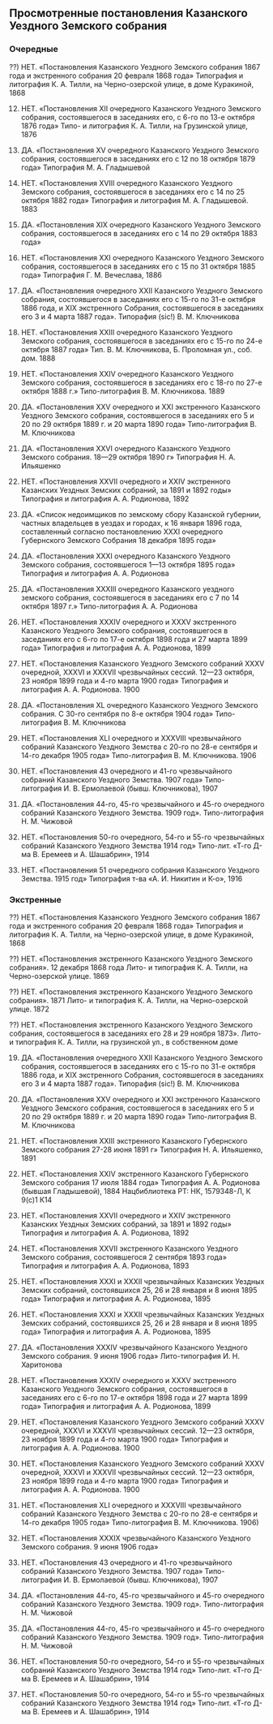 ## Просмотренные постановления Казанского Уездного Земского собрания
### Очередные

??) НЕТ. «Постановления Казанского Уездного Земского собрания 1867 года и экстренного собрания 20 февраля 1868 года»
Типография и литография К. А. Тилли, на Черно-озерской улице, в доме Куракиной, 1868

12) НЕТ. «Постановления XII очередного Казанского Уездного Земского собрания, состоявшегося в заседаниях его, с 6-го по 13-е октября 1876 года»
Типо- и литография К. А. Тилли, на Грузинской улице, 1876

15) ДА. «Постановления XV очередного Казанского Уездного Земского собрания, состоявшегося в заседаниях его с 12 по 18 октября 1879 года»
Типография М. А. Гладышевой

18) НЕТ. «Постановления XVIII очередного Казанского Уездного Земского собрания, состоявшегося в заседаниях его с 14 по 25 октября 1882 года»
Типография и литография М. А. Гладышевой. 1883

19) ДА. «Постановления XIX очередного Казанского Уездного Земского собрания, состоявшегося в заседаниях его с 14 по 29 октября 1883 года»

21) НЕТ. «Постановления XXI очередного Казанского Уездного Земского собрания, состоявшегося в заседаниях его с 15 по 31 октября 1885 года»
Типография Г. М. Вечеслава, 1886

22) ДА. «Постановления очередного XXII Казанского Уездного Земского собрания, состоявшегося в заседаниях его с 15-го по 31-е октября 1886 года, и XIX экстренного Собрания, состоявшегося в заседаниях его 3 и 4 марта 1887 года». Типорафия (sic!) В. М. Ключникова

23) НЕТ. «Постановления XXIII очередного Казанского Уездного Земского собрания, состоявшегося в заседаниях его с 15-го по 24-е октября 1887 года»
Тип. В. М. Ключникова, Б. Проломная ул., соб. дом. 1888

24) НЕТ. «Постановления XXIV очередного Казанского Уездного Земского собрания, состоявшегося в заседаниях его с 18-го по 27-е октября 1888 г.»
Типо-литография В. М. Ключникова. 1889

25) ДА. «Постановления XXV очередного и XXI экстренного Казанского Уездного Земского собрания, состоявшегося в заседаниях его 5 и 20 по 29 октября 1889 г. и 20 марта 1890 года»
Типо-литография В. М. Ключникова

26) ДА. «Постановления XXVI очередного Казанского Уездного Земского собрания. 18—29 октября 1890 г»
Типография Н. А. Ильяшенко

27) НЕТ. «Постановления XXVII очередного и XXIV экстренного Казанских Уездных Земских собраний, за 1891 и 1892 годы»
Типография и литография А. А. Родионова, 1892

31) ДА. «Список недоимщиков по земскому сбору Казанской губернии, частных владельцев в уездах и городах, к 16 января 1896 года, составленный согласно постановлению XXXI очередного Губернского Земского Собрания 18 декабря 1895 года»

31) ДА. «Постановления XXXI очередного Казанского Уездного Земского собрания, состоявшегося 1—13 октября 1895 года»
Типография и литография А. А. Родионова

33) ДА. «Постановления XXXIII очередного Казанского уездного земского собрания, состоявшегося в заседаниях его с 7 по 14 октября 1897 г.»
Типо-литография А. А. Родионова

34) НЕТ. «Постановления XXXIV очередного и XXXV экстренного Казанского Уездного Земского собрания, состоявшегося в заседаниях его с 6-го по 17-е октября 1898 года и 27 марта 1899 года»
Типография и литография А. А. Родионова, 1899

35) НЕТ. «Постановления Казанского Уездного Земского собраний XXXV очередной, XXXVI и XXXVII чрезвычайных сессий. 12—23 октября, 23 ноября 1899 года и 4-го марта 1900 года»
Типография и литография А. А. Родионова. 1900

40) ДА. «Постановления XL очередного Казанского Уездного Земского собрания. С 30-го сентября по 8-е октября 1904 года»
Типо-литография В. М. Ключникова

41) НЕТ. «Постановления XLI очередного и XXXVIII чрезвычайного собраний Казанского Уездного Земства с 20-го по 28-е сентября и 14-го декабря 1905 года»
Типо-литография В. М. Ключникова. 1906

43) НЕТ. «Постановления 43 очередного и 41-го чрезвычайного собраний Казанского Уездного Земства. 1907 года»
Типо-литография И. В. Ермолаевой (бывш. Ключникова), 1907

45) ДА. «Постановления 44-го, 45-го чрезвычайного и 45-го очередного собраний Казанского Уездного Земства. 1909 год».
Типо-литография Н. М. Чижовой

50) НЕТ. «Постановления 50-го очередного, 54-го и 55-го чрезвычайных собраний Казанского Уездного Земства 1914 год»
Типо-лит. «Т-го Д-ма В. Еремеев и А. Шашабрин», 1914

51) НЕТ. «Постановления 51 очередного собрания Казанского Уездного Земства. 1915 год»
Типография т-ва «А. И. Никитин и К-о», 1916

### Экстренные

??) НЕТ. «Постановления Казанского Уездного Земского собрания 1867 года и экстренного собрания 20 февраля 1868 года»
Типография и литография К. А. Тилли, на Черно-озерской улице, в доме Куракиной, 1868

??) НЕТ. «Постановления экстренного Казанского Уездного Земского собрания». 12 декабря 1868 года
Лито- и типография К. А. Тилли, на Черно-озерской улице. 1869

??) НЕТ. «Постановления экстренного Казанского Уездного Земского собрания». 1871
Лито- и типография К. А. Тилли, на Черно-озерской улице. 1872

??) НЕТ. «Постановления экстренного Казанского Уездного Земского собрания, состоявшегося в заседаниях его 28 и 29 ноября 1873».
Лито- и типография К. А. Тилли, на грузинской ул., в собственном доме

19) ДА. «Постановления очередного XXII Казанского Уездного Земского собрания, состоявшегося в заседаниях его с 15-го по 31-е октября 1886 года, и XIX экстренного Собрания, состоявшегося в заседаниях его 3 и 4 марта 1887 года». Типорафия (sic!) В. М. Ключникова

21) ДА. «Постановления XXV очередного и XXI экстренного Казанского Уездного Земского собрания, состоявшегося в заседаниях его 5 и 20 по 29 октября 1889 г. и 20 марта 1890 года»
Типо-литография В. М. Ключникова

23) НЕТ. «Постановления XXIII экстренного Казанского Губернского Земского собрания 27-28 июня 1891 г»
Типография Н. А. Ильяшенко, 1891

24) НЕТ. «Постановления XXIV экстренного Казанского Губернского Земского собрания 17 июля 1884 года»
Типография А. А. Родионова (бывшая Гладышевой), 1884
Нацбиблиотека РТ: НК, 1579348-Л, К 9(с)1 К14

24) НЕТ. «Постановления XXVII очередного и XXIV экстренного Казанских Уездных Земских собраний, за 1891 и 1892 годы»
Типография и литография А. А. Родионова, 1892

27) НЕТ. «Постановления XXVII экстренного Казанского Уездного Земского собрания, состоявшегося 2 сентября 1893 года»
Типография и литография А. А. Родионова, 1893

31) НЕТ. «Постановления XXXI и XXXII чрезвычайных Казанских Уездных Земских собраний, состоявшихся 25, 26 и 28 января и 8 июня 1895 года»
Типография и литография А. А. Родионова, 1895

32) НЕТ. «Постановления XXXI и XXXII чрезвычайных Казанских Уездных Земских собраний, состоявшихся 25, 26 и 28 января и 8 июня 1895 года»
Типография и литография А. А. Родионова, 1895

34) ДА. «Постановления XXXIV чрезвычайного Казанского Уездного Земского собрания. 9 июня 1906 года»
Лито-типография И. Н. Харитонова

35) НЕТ. «Постановления XXXIV очередного и XXXV экстренного Казанского Уездного Земского собрания, состоявшегося в заседаниях его с 6-го по 17-е октября 1898 года и 27 марта 1899 года»
Типография и литография А. А. Родионова, 1899

36) НЕТ. «Постановления Казанского Уездного Земского собраний XXXV очередной, XXXVI и XXXVII чрезвычайных сессий. 12—23 октября, 23 ноября 1899 года и 4-го марта 1900 года»
Типография и литография А. А. Родионова. 1900

37) НЕТ. «Постановления Казанского Уездного Земского собраний XXXV очередной, XXXVI и XXXVII чрезвычайных сессий. 12—23 октября, 23 ноября 1899 года и 4-го марта 1900 года»
Типография и литография А. А. Родионова. 1900

38) НЕТ. «Постановления XLI очередного и XXXVIII чрезвычайного собраний Казанского Уездного Земства с 20-го по 28-е сентября и 14-го декабря 1905 года»
Типо-литография В. М. Ключникова. 1906)

39) НЕТ. «Постановления XXXIX чрезвычайного Казанского Уездного Земского собрания. 9 июня 1906 года»

41) НЕТ. «Постановления 43 очередного и 41-го чрезвычайного собраний Казанского Уездного Земства. 1907 года»
Типо-литография И. В. Ермолаевой (бывш. Ключникова), 1907

44) ДА. «Постановления 44-го, 45-го чрезвычайного и 45-го очередного собраний Казанского Уездного Земства. 1909 год».
Типо-литография Н. М. Чижовой

45) ДА. «Постановления 44-го, 45-го чрезвычайного и 45-го очередного собраний Казанского Уездного Земства. 1909 год».
Типо-литография Н. М. Чижовой

54) НЕТ. «Постановления 50-го очередного, 54-го и 55-го чрезвычайных собраний Казанского Уездного Земства 1914 год»
Типо-лит. «Т-го Д-ма В. Еремеев и А. Шашабрин», 1914

55) НЕТ. «Постановления 50-го очередного, 54-го и 55-го чрезвычайных собраний Казанского Уездного Земства 1914 год»
Типо-лит. «Т-го Д-ма В. Еремеев и А. Шашабрин», 1914




